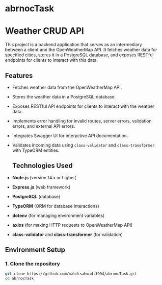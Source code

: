 # abrnocTask

# Weather CRUD API
This project is a backend application that serves as an intermediary between a client and the OpenWeatherMap API. It fetches weather data for specified cities, stores it in a PostgreSQL database, and exposes RESTful endpoints for clients to interact with this data.

## Features

- Fetches weather data from the OpenWeatherMap API.
- Stores the weather data in a PostgreSQL database.
- Exposes RESTful API endpoints for clients to interact with the weather data.
- Implements error handling for invalid routes, server errors, validation errors, and external API errors.
- Integrates Swagger UI for interactive API documentation.
- Validates incoming data using `class-validator` and `class-transformer` with TypeORM entities.

  ## Technologies Used

- **Node.js** (version 14.x or higher)
- **Express.js** (web framework)
- **PostgreSQL** (database)
- **TypeORM** (ORM for database interactions)
- **dotenv** (for managing environment variables)
- **axios** (for making HTTP requests to OpenWeatherMap API)
- **class-validator** and **class-transformer** (for validation)

## Environment Setup

### 1. Clone the repository

```bash
git clone https://github.com/mahdisahmadi1994/abrnocTask.git
cd abrnocTask
